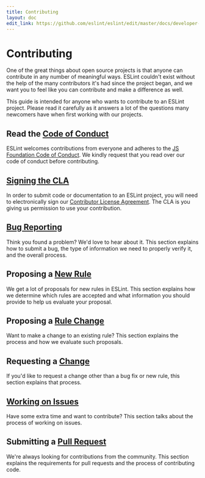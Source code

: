 ```yaml
---
title: Contributing
layout: doc
edit_link: https://github.com/eslint/eslint/edit/master/docs/developer-guide/contributing/README.md
---
```

<!-- Note: No pull requests accepted for this file. See README.md in the root directory for details. -->

# Contributing

One of the great things about open source projects is that anyone can contribute in any number of meaningful ways. ESLint couldn't exist without the help of the many contributors it's had since the project began, and we want you to feel like you can contribute and make a difference as well.

This guide is intended for anyone who wants to contribute to an ESLint project. Please read it carefully as it answers a lot of the questions many newcomers have when first working with our projects.

## Read the [Code of Conduct](https://js.foundation/community/code-of-conduct)

ESLint welcomes contributions from everyone and adheres to the [JS Foundation Code of Conduct](https://js.foundation/community/code-of-conduct). We kindly request that you read over our code of conduct before contributing.

## [Signing the CLA](https://js.foundation/CLA)

In order to submit code or documentation to an ESLint project, you will need to electronically sign our [Contributor License Agreement](https://cla.js.foundation/eslint/eslint). The CLA is you giving us permission to use your contribution.

## [Bug Reporting](reporting-bugs)

Think you found a problem? We'd love to hear about it. This section explains how to submit a bug, the type of information we need to properly verify it, and the overall process.

## Proposing a [New Rule](new-rules)

We get a lot of proposals for new rules in ESLint. This section explains how we determine which rules are accepted and what information you should provide to help us evaluate your proposal.

## Proposing a [Rule Change](rule-changes)

Want to make a change to an existing rule? This section explains the process and how we evaluate such proposals.

## Requesting a [Change](changes)

If you'd like to request a change other than a bug fix or new rule, this section explains that process.

## [Working on Issues](working-on-issues)

Have some extra time and want to contribute? This section talks about the process of working on issues.

## Submitting a [Pull Request](pull-requests)

We're always looking for contributions from the community. This section explains the requirements for pull requests and the process of contributing code.

